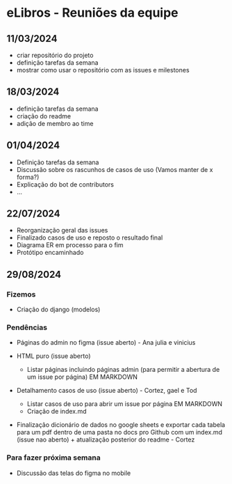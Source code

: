 # eLibros - Reuniões da equipe

## 11/03/2024
- criar repositório do projeto
- definição tarefas da semana
- mostrar como usar o repositório com as issues e milestones

## 18/03/2024
- definição tarefas da semana
- criação do readme
- adição de membro ao time

## 01/04/2024
- Definição tarefas da semana
- Discussão sobre os rascunhos de casos de uso (Vamos manter de x forma?)
- Explicação do bot de contributors
- ...

## 22/07/2024
- Reorganização geral das issues
- Finalizado casos de uso e reposto o resultado final
- Diagrama ER em processo para o fim
- Protótipo encaminhado


## 29/08/2024

### Fizemos
- Criação do django (modelos)

### Pendências
- Páginas do admin no figma (issue aberto) - Ana julia e vinicius

- HTML puro (issue aberto)
	- Listar páginas incluindo páginas admin (para permitir a abertura de um issue por página) EM MARKDOWN
	
- Detalhamento casos de uso (issue aberto) - Cortez, gael e Tod
	- Listar casos de uso para abrir um issue por página EM MARKDOWN
	- Criação de index.md
	
- Finalização dicionário de dados no google sheets e exportar cada tabela para um pdf dentro de uma pasta no docs pro Github com um index.md (issue nao aberto) + atualização posterior do readme - Cortez

### Para fazer próxima semana

- Discussão das telas do figma no mobile

